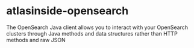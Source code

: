 # atlasinside-opensearch
The OpenSearch Java client allows you to interact with your OpenSearch clusters through Java methods and data structures rather than HTTP methods and raw JSON
